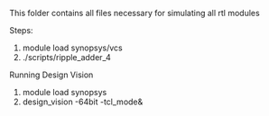 This folder contains all files necessary for simulating all rtl modules


Steps:
1) module load synopsys/vcs
2) ./scripts/ripple_adder_4


Running Design Vision
1) module load synopsys
2) design_vision -64bit -tcl_mode&
